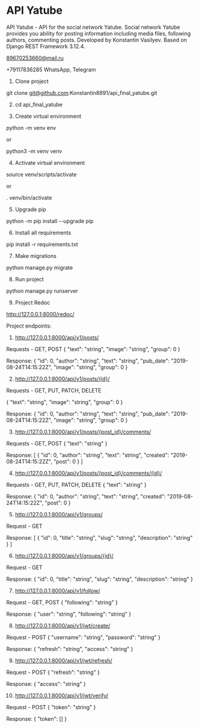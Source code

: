 # API Yatube
API Yatube - API for the social network Yatube. Social network Yatube provides you ability for posting information including media files, following authors, commenting posts. Developed by Konstantin Vasilyev. Based on Django REST Framework 3.12.4.

89670253660@mail.ru

+79117836285 WhatsApp, Telegram

1. Clone project 

git clone git@github.com:Konstantin8891/api_final_yatube.git

2. cd api_final_yatube

3. Create virtual environment 

python -m venv env

or 

python3 -m venv venv

4. Activate virtual environment 

source venv/scripts/activate

or 

. venv/bin/activate

5. Upgrade pip 

python -m pip install --upgrade pip

6. Install all requirements 

pip install -r requirements.txt

7. Make migrations

python manage.py migrate

8. Run project

python manage.py runserver

9. Project Redoc

http://127.0.0.1:8000/redoc/

Project endpoints:

1. http://127.0.0.1:8000/api/v1/posts/

Requests - GET, POST
{
    "text": "string",
    "image": "string",
    "group": 0
}

Response:
{
    "id": 0,
    "author": "string",
    "text": "string",
    "pub_date": "2019-08-24T14:15:22Z",
    "image": "string",
    "group": 0
}

2. http://127.0.0.1:8000/api/v1/posts/{id}/

Requests - GET, PUT, PATCH, DELETE

{
    "text": "string",
    "image": "string",
    "group": 0
}

Response:
{
    "id": 0,
    "author": "string",
    "text": "string",
    "pub_date": "2019-08-24T14:15:22Z",
    "image": "string",
    "group": 0
}

3. http://127.0.0.1:8000/api/v1/posts/{post_id}/comments/

Requests - GET, POST
{
    "text": "string"
}

Response:
[
    {
        "id": 0,
        "author": "string",
        "text": "string",
        "created": "2019-08-24T14:15:22Z",
        "post": 0
    }
]

4. http://127.0.0.1:8000/api/v1/posts/{post_id}/comments/{id}/

Requests - GET, PUT, PATCH, DELETE
{
    "text": "string"
}

Response:
{
    "id": 0,
    "author": "string",
    "text": "string",
    "created": "2019-08-24T14:15:22Z",
    "post": 0
}

5. http://127.0.0.1:8000/api/v1/groups/

Request - GET

Response:
[
    {
        "id": 0,
        "title": "string",
        "slug": "string",
        "description": "string"
    }
]

6. http://127.0.0.1:8000/api/v1/groups/{id}/

Request - GET

Response:
{
    "id": 0,
    "title": "string",
    "slug": "string",
    "description": "string"
}

7. http://127.0.0.1:8000/api/v1/follow/

Request - GET, POST
{
    "following": "string"
}

Response:
{
    "user": "string",
    "following": "string"
}

8. http://127.0.0.1:8000/api/v1/jwt/create/

Request - POST
{
    "username": "string",
    "password": "string"
}

Response:
{
    "refresh": "string",
    "access": "string"
}

9. http://127.0.0.1:8000/api/v1/jwt/refresh/

Request - POST
{
    "refresh": "string"
}

Response:
{
    "access": "string"
}

10. http://127.0.0.1:8000/api/v1/jwt/verify/

Request - POST
{
    "token": "string"
}

Response:
{
    "token": []
}
